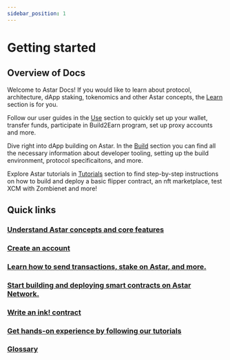```yaml
---
sidebar_position: 1
---
```

# Getting started


## Overview of Docs

Welcome to Astar Docs! If you would like to learn about protocol, architecture, dApp staking, tokenomics and other Astar concepts, the [Learn](/docs/learn/) section is for you. 

Follow our user guides in the [Use](/docs/use/) section to quickly set up your wallet, transfer funds, participate in Build2Earn program, set up proxy accounts  and more. 

Dive right into dApp building on Astar. In the [Build](/docs/build/) section you can find all the necessary information about developer tooling, setting up the build environment, protocol specificaitons, and more. 

Explore Astar tutorials in [Tutorials](/docs/tutorials) section to find step-by-step instructions on how to build and deploy a basic flipper contract, an nft marketplace, test XCM with Zombienet and more!



## Quick links

### [Understand Astar concepts and core features](/docs/learn/)

### [Create an account](/docs/learn/Introduction/create_account)
###
### [Learn how to send transactions, stake on Astar, and more.](/docs/use) 
### [Start building and deploying smart contracts on Astar Network.](/docs/build/)
### [Write an ink! contract](/docs/tutorials/from-zero-to-ink-hero/flipper-contract/)

### [Get hands-on experience by following our tutorials](/docs/tutorials/)

### [Glossary](/docs/learn/glossary.md)
